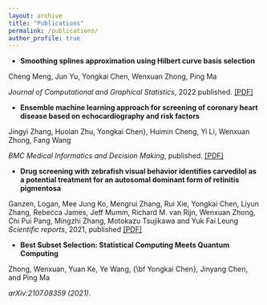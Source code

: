 ```yaml
---
layout: archive
title: "Publications"
permalink: /publications/
author_profile: true
---
```


- **Smoothing splines approximation using Hilbert curve basis selection**

Cheng Meng, Jun Yu, Yongkai Chen, Wenxuan Zhong, Ping Ma

*Journal of Computational and Graphical Statistics*, 2022 published. [[PDF]](https://yongkaichen99.github.io/files/HBS.pdf)


- **Ensemble machine learning approach for screening of coronary heart disease based on echocardiography and risk factors**

Jingyi Zhang, Huolan Zhu, Yongkai Chen}, Huimin Cheng, Yi Li, Wenxuan Zhong, Fang Wang

*BMC Medical Informatics and Decision Making*, published. [[PDF]](https://yongkaichen99.github.io/files/NeurIPS-2020-sufficient-dimension-reduction-for-classification-using-principal-optimal-transport-direction-Paper.pdf)


- **Drug screening with zebrafish visual behavior identifies carvedilol as a potential treatment for an autosomal dominant form of retinitis pigmentosa**

Ganzen, Logan, Mee Jung Ko, Mengrui Zhang, Rui Xie, Yongkai Chen, Liyun Zhang, Rebecca James, Jeff Mumm, Richard M. van Rijn, Wenxuan Zhong, Chi Pui Pang, Mingzhi Zhang, Motokazu Tsujikawa and Yuk Fai Leung
*Scientific reports*, 2021, published  [[PDF]](https://yongkaichen99.github.io/files/NeurIPS-2020-sufficient-dimension-reduction-for-classification-using-principal-optimal-transport-direction-Paper.pdf)



- **Best Subset Selection: Statistical Computing Meets Quantum Computing**

Zhong, Wenxuan, Yuan Ke, Ye Wang, {\bf Yongkai Chen}, Jinyang Chen, and Ping Ma

*arXiv:2107.08359 (2021)*.


